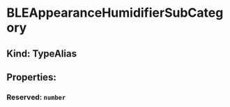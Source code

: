 # **BLEAppearanceHumidifierSubCategory**

## **Kind: TypeAlias**

## **Properties**:

### Reserved: `number`
